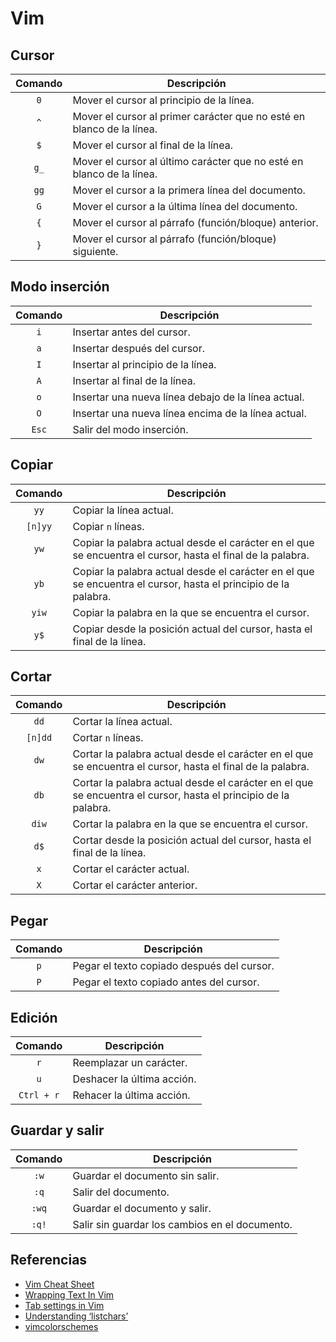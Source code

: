 # Vim

## Cursor
| Comando | Descripción |
| :-----------: | ----------- |
| `0` | Mover el cursor al principio de la línea. |
| `^` | Mover el cursor al primer carácter que no esté en blanco de la línea. |
| `$` | Mover el cursor al final de la línea. |
| `g_` | Mover el cursor al último carácter que no esté en blanco de la línea. |
| `gg` | Mover el cursor a la primera línea del documento. |
| `G` | Mover el cursor a la última línea del documento. |
| `{` | Mover el cursor al párrafo (función/bloque) anterior.  |
| `}` | Mover el cursor al párrafo (función/bloque) siguiente. |

## Modo inserción
| Comando | Descripción |
| :-----------: | ----------- |
| `i` | Insertar antes del cursor. |
| `a` | Insertar después del cursor. |
| `I` | Insertar al principio de la línea. |
| `A` | Insertar al final de la línea. |
| `o` | Insertar una nueva línea debajo de la línea actual. |
| `O` | Insertar una nueva línea encima de la línea actual. |
| `Esc` | Salir del modo inserción. |

## Copiar
| Comando | Descripción |
| :-----------: | ----------- |
| `yy` | Copiar la línea actual. |
| `[n]yy` | Copiar `n` líneas. |
| `yw` | Copiar la palabra actual desde el carácter en el que se encuentra el cursor, hasta el final de la palabra. |
| `yb` | Copiar la palabra actual desde el carácter en el que se encuentra el cursor, hasta el principio de la palabra. |
| `yiw` | Copiar la palabra en la que se encuentra el cursor. |
| `y$` | Copiar desde la posición actual del cursor, hasta el final de la línea. |

## Cortar
| Comando | Descripción |
| :-----------: | ----------- |
| `dd` | Cortar la línea actual. |
| `[n]dd` | Cortar `n` líneas. |
| `dw` | Cortar la palabra actual desde el carácter en el que se encuentra el cursor, hasta el final de la palabra. |
| `db` | Cortar la palabra actual desde el carácter en el que se encuentra el cursor, hasta el principio de la palabra. |
| `diw` | Cortar la palabra en la que se encuentra el cursor. |
| `d$` | Cortar desde la posición actual del cursor, hasta el final de la línea. |
| `x` | Cortar el carácter actual. |
| `X` | Cortar el carácter anterior. |

## Pegar
| Comando | Descripción |
| :-----------: | ----------- |
| `p` | Pegar el texto copiado después del cursor. |
| `P` | Pegar el texto copiado antes del cursor. |

## Edición
| Comando | Descripción |
| :-----------: | ----------- |
| `r` | Reemplazar un carácter. |
| `u` | Deshacer la última acción. |
| `Ctrl + r` | Rehacer la última acción. |

## Guardar y salir
| Comando | Descripción |
| :-----------: | ----------- |
| `:w` | Guardar el documento sin salir. |
| `:q` | Salir del documento. |
| `:wq` | Guardar el documento y salir. |
| `:q!` | Salir sin guardar los cambios en el documento. |

## Referencias
- [Vim Cheat Sheet ](https://vim.rtorr.com/)
- [Wrapping Text In Vim](https://vim.works/2019/03/16/wrapping-text-in-vim/)
- [Tab settings in Vim](https://arisweedler.medium.com/tab-settings-in-vim-1ea0863c5990)
- [Understanding ‘listchars’](https://medium.com/usevim/understanding-listchars-acb9e5a90854)
- [vimcolorschemes](https://vimcolorschemes.com/)